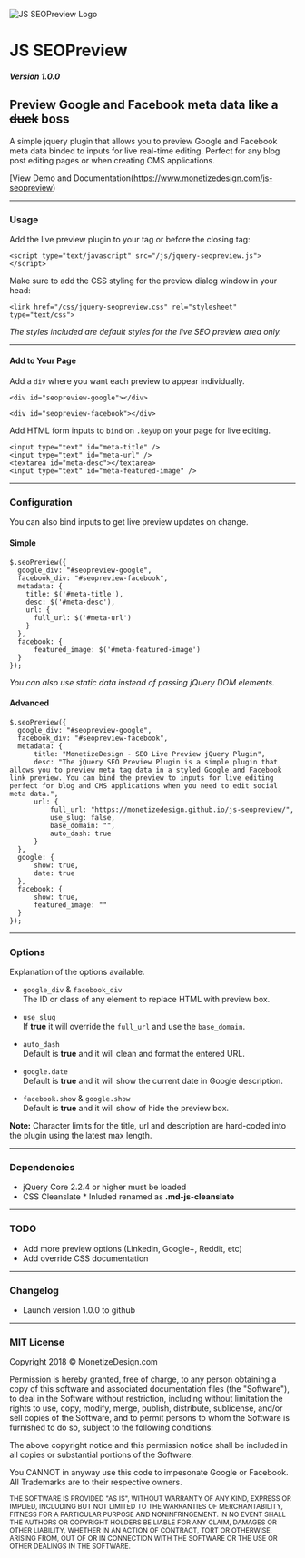 ![JS SEOPreview Logo](https://www.monetizedesign.com/plugins/jquery/seopreview/js-seopreview-logo.png)
# JS SEOPreview

##### Version 1.0.0

## Preview Google and Facebook meta data like a ~~duck~~  boss

A simple jquery plugin that allows you to preview Google and Facebook meta data binded to inputs for live real-time editing. Perfect for any blog post editing pages or when creating CMS applications.

[View Demo and Documentation(https://www.monetizedesign.com/js-seopreview)

* * *

### Usage

Add the live preview plugin to your tag or before the closing tag:

    <script type="text/javascript" src="/js/jquery-seopreview.js"></script>

Make sure to add the CSS styling for the preview dialog window in your head:

    <link href="/css/jquery-seopreview.css" rel="stylesheet" type="text/css">

_The styles included are default styles for the live SEO preview area only._

* * *

#### Add to Your Page

Add a `div` where you want each preview to appear individually.

    <div id="seopreview-google"></div>

    <div id="seopreview-facebook"></div>

Add HTML form inputs to `bind` on `.keyUp` on your page for live editing.

    <input type="text" id="meta-title" />
    <input type="text" id="meta-url" />
    <textarea id="meta-desc"></textarea>
    <input type="text" id="meta-featured-image" />

* * *

### Configuration

You can also bind inputs to get live preview updates on change.

#### Simple

    $.seoPreview({
      google_div: "#seopreview-google",
      facebook_div: "#seopreview-facebook",
      metadata: {
        title: $('#meta-title'),
        desc: $('#meta-desc'),
        url: {
          full_url: $('#meta-url')
        }
      },
      facebook: {
          featured_image: $('#meta-featured-image')
      }
    });

_You can also use static data instead of passing jQuery DOM elements._

#### Advanced

    $.seoPreview({
      google_div: "#seopreview-google",
      facebook_div: "#seopreview-facebook",
      metadata: {
          title: "MonetizeDesign - SEO Live Preview jQuery Plugin",
          desc: "The jQuery SEO Preview Plugin is a simple plugin that allows you to preview meta tag data in a styled Google and Facebook link preview. You can bind the preview to inputs for live editing perfect for blog and CMS applications when you need to edit social meta data.",
          url: {
              full_url: "https://monetizedesign.github.io/js-seopreview/",
              use_slug: false,
              base_domain: "",
              auto_dash: true
          }
      },
      google: {
          show: true,
          date: true
      },
      facebook: {
          show: true,
          featured_image: ""
      }
    });

* * *

### Options

Explanation of the options available.

*   `google_div` & `facebook_div`  
    The ID or class of any element to replace HTML with preview box.

*   `use_slug`  
    If **true** it will override the `full_url` and use the `base_domain`.

*   `auto_dash`  
    Default is **true** and it will clean and format the entered URL.

*   `google.date`  
    Default is **true** and it will show the current date in Google description.

*   `facebook.show` & `google.show`  
    Default is **true** and it will show of hide the preview box.

**Note:** Character limits for the title, url and description are hard-coded into the plugin using the latest max length.

* * *

### Dependencies

*   jQuery Core 2.2.4 or higher must be loaded
*   CSS Cleanslate * Inluded renamed as **.md-js-cleanslate**

<a name="todo"></a>

* * *

### TODO

*   Add more preview options (Linkedin, Google+, Reddit, etc)
*   Add override CSS documentation

* * *

### Changelog

*   Launch version 1.0.0 to github

* * *

### MIT License

Copyright 2018 © MonetizeDesign.com

Permission is hereby granted, free of charge, to any person obtaining a copy of this software and associated documentation files (the "Software"), to deal in the Software without restriction, including without limitation the rights to use, copy, modify, merge, publish, distribute, sublicense, and/or sell copies of the Software, and to permit persons to whom the Software is furnished to do so, subject to the following conditions:

The above copyright notice and this permission notice shall be included in all copies or substantial portions of the Software.

You CANNOT in anyway use this code to impesonate Google or Facebook. All Trademarks are to their respective owners.

<small>THE SOFTWARE IS PROVIDED "AS IS", WITHOUT WARRANTY OF ANY KIND, EXPRESS OR IMPLIED, INCLUDING BUT NOT LIMITED TO THE WARRANTIES OF MERCHANTABILITY, FITNESS FOR A PARTICULAR PURPOSE AND NONINFRINGEMENT. IN NO EVENT SHALL THE AUTHORS OR COPYRIGHT HOLDERS BE LIABLE FOR ANY CLAIM, DAMAGES OR OTHER LIABILITY, WHETHER IN AN ACTION OF CONTRACT, TORT OR OTHERWISE, ARISING FROM, OUT OF OR IN CONNECTION WITH THE SOFTWARE OR THE USE OR OTHER DEALINGS IN THE SOFTWARE.</small>

